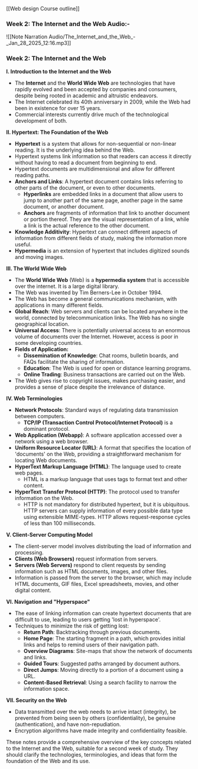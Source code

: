 [[Web design Course outline]]

### Week 2: The Internet and the Web Audio:- 
![[Note Narration Audio/The_Internet_and_the_Web_-_Jan_28_2025_12:16.mp3]]


### Week 2: The Internet and the Web

**I. Introduction to the Internet and the Web**

- The **Internet** and the **World Wide Web** are technologies that have rapidly evolved and been accepted by companies and consumers, despite being rooted in academic and altruistic endeavors.
- The Internet celebrated its 40th anniversary in 2009, while the Web had been in existence for over 15 years.
- Commercial interests currently drive much of the technological development of both.

**II. Hypertext: The Foundation of the Web**

- **Hypertext** is a system that allows for non-sequential or non-linear reading. It is the underlying idea behind the Web.
- Hypertext systems link information so that readers can access it directly without having to read a document from beginning to end.
- Hypertext documents are multidimensional and allow for different reading paths.
- **Anchors and Links**: A hypertext document contains links referring to other parts of the document, or even to other documents.
    - **Hyperlinks** are embedded links in a document that allow users to jump to another part of the same page, another page in the same document, or another document.
    - **Anchors** are fragments of information that link to another document or portion thereof. They are the visual representation of a link, while a link is the actual reference to the other document.
- **Knowledge Additivity**: Hypertext can connect different aspects of information from different fields of study, making the information more useful.
- **Hypermedia** is an extension of hypertext that includes digitized sounds and moving images.

**III. The World Wide Web**

- The **World Wide Web** (Web) is a **hypermedia system** that is accessible over the internet. It is a large digital library.
- The Web was invented by Tim Berners-Lee in October 1994.
- The Web has become a general communications mechanism, with applications in many different fields.
- **Global Reach**: Web servers and clients can be located anywhere in the world, connected by telecommunication links. The Web has no single geographical location.
- **Universal Access**: There is potentially universal access to an enormous volume of documents over the Internet. However, access is poor in some developing countries.
- **Fields of Application:**
    - **Dissemination of Knowledge**: Chat rooms, bulletin boards, and FAQs facilitate the sharing of information.
    - **Education**: The Web is used for open or distance learning programs.
    - **Online Trading**: Business transactions are carried out on the Web.
- The Web gives rise to copyright issues, makes purchasing easier, and provides a sense of place despite the irrelevance of distance.

**IV. Web Terminologies**

- **Network Protocols**: Standard ways of regulating data transmission between computers.
    - **TCP/IP (Transaction Control Protocol/Internet Protocol)** is a dominant protocol.
- **Web Application (Webapp)**: A software application accessed over a network using a web browser.
- **Uniform Resource Locator (URL)**: A format that specifies the location of 'documents' on the Web, providing a straightforward mechanism for locating Web documents.
- **HyperText Markup Language (HTML)**: The language used to create web pages.
    - HTML is a markup language that uses tags to format text and other content.
- **HyperText Transfer Protocol (HTTP)**: The protocol used to transfer information on the Web.
    - HTTP is not mandatory for distributed hypertext, but it is ubiquitous. HTTP servers can supply information of every possible data type using extensible MIME-types. HTTP allows request-response cycles of less than 100 milliseconds.

**V. Client-Server Computing Model**

- The client-server model involves distributing the load of information and processing.
- **Clients (Web Browsers)** request information from servers.
- **Servers (Web Servers)** respond to client requests by sending information such as HTML documents, images, and other files.
- Information is passed from the server to the browser, which may include HTML documents, GIF files, Excel spreadsheets, movies, and other digital content.

**VI. Navigation and "Hyperspace"**

- The ease of linking information can create hypertext documents that are difficult to use, leading to users getting 'lost in hyperspace'.
- Techniques to minimize the risk of getting lost:
    - **Return Path**: Backtracking through previous documents.
    - **Home Page**: The starting fragment in a path, which provides initial links and helps to remind users of their navigation path.
    - **Overview Diagrams**: Site-maps that show the network of documents and links.
    - **Guided Tours**: Suggested paths arranged by document authors.
    - **Direct Jumps**: Moving directly to a portion of a document using a URL.
    - **Content-Based Retrieval**: Using a search facility to narrow the information space.

**VII. Security on the Web**

- Data transmitted over the web needs to arrive intact (integrity), be prevented from being seen by others (confidentiality), be genuine (authentication), and have non-repudiation.
- Encryption algorithms have made integrity and confidentiality feasible.

These notes provide a comprehensive overview of the key concepts related to the Internet and the Web, suitable for a second week of study. They should clarify the technologies, terminologies, and ideas that form the foundation of the Web and its use.

